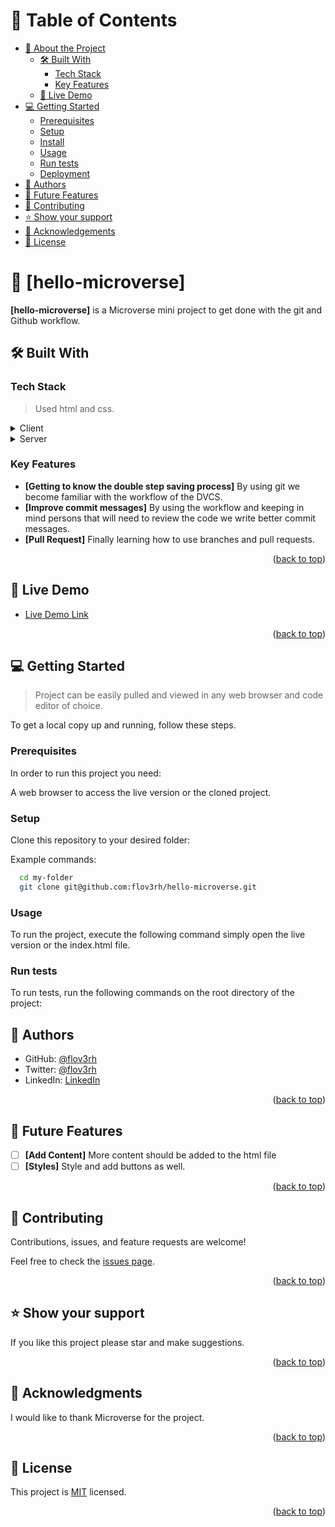# 📗 Table of Contents

- [📖 About the Project](#about-project)
  - [🛠 Built With](#built-with)
    - [Tech Stack](#tech-stack)
    - [Key Features](#key-features)
  - [🚀 Live Demo](#live-demo)
- [💻 Getting Started](#getting-started)
  - [Prerequisites](#prerequisites)
  - [Setup](#setup)
  - [Install](#install)
  - [Usage](#usage)
  - [Run tests](#run-tests)
  - [Deployment](#deployment)
- [👥 Authors](#authors)
- [🔭 Future Features](#future-features)
- [🤝 Contributing](#contributing)
- [⭐️ Show your support](#support)
- [🙏 Acknowledgements](#acknowledgements)
- [📝 License](#license)

# 📖 [hello-microverse] <a name="about-project"></a>

**[hello-microverse]** is a Microverse mini project to get done with the git and Github workflow.

## 🛠 Built With <a name="built-with"></a>

### Tech Stack <a name="tech-stack"></a>

> Used html and css.

<details>
  <summary>Client</summary>
  <ul>
    <li><a href="">html</a></li>
    <li><a href="">css</a></li>
  </ul>
</details>

<details>
  <summary>Server</summary>
  <ul>
    <li><a href="">Github</a></li>
  </ul>
</details>

### Key Features <a name="key-features"></a>

- **[Getting to know the double step saving process]** By using git we become familiar with the workflow of the DVCS.
- **[Improve commit messages]** By using the workflow and keeping in mind persons that will need to review the code we write better commit messages.
- **[Pull Request]** Finally learning how to use branches and pull requests.

<p align="right">(<a href="#readme-top">back to top</a>)</p>

## 🚀 Live Demo <a name="live-demo"></a>

- [Live Demo Link](https://htmlpreview.github.io/github.com/flov3rh/hello-microverse/tree/main)

<p align="right">(<a href="#readme-top">back to top</a>)</p>

## 💻 Getting Started <a name="getting-started"></a>

> Project can be easily pulled and viewed in any web browser and code editor of choice.

To get a local copy up and running, follow these steps.

### Prerequisites

In order to run this project you need:

A web browser to access the live version or the cloned project.

### Setup

Clone this repository to your desired folder:

Example commands:

```sh
  cd my-folder
  git clone git@github.com:flov3rh/hello-microverse.git
```

### Usage

To run the project, execute the following command simply open the live version or the index.html file.

### Run tests

To run tests, run the following commands on the root directory of the project:

<!--
Example command:

```sh
   npx hint .
   npx stylelint "**/*.{css,scss}"

```
--->

## 👥 Authors <a name="authors"></a>

- GitHub: [@flov3rh](https://github.com/flov3rh)
- Twitter: [@flov3rh](https://twitter.com/flov3rh)
- LinkedIn: [LinkedIn](https://www.linkedin.com/in/flov3rh/)

<p align="right">(<a href="#readme-top">back to top</a>)</p>

## 🔭 Future Features <a name="future-features"></a>

- [ ] **[Add Content]** More content should be added to the html file
- [ ] **[Styles]** Style and add buttons as well.

<p align="right">(<a href="#readme-top">back to top</a>)</p>

## 🤝 Contributing <a name="contributing"></a>

Contributions, issues, and feature requests are welcome!

Feel free to check the [issues page](../../issues/).

<p align="right">(<a href="#readme-top">back to top</a>)</p>

## ⭐️ Show your support <a name="support"></a>

If you like this project please star and make suggestions.

<p align="right">(<a href="#readme-top">back to top</a>)</p>

## 🙏 Acknowledgments <a name="acknowledgements"></a>

I would like to thank Microverse for the project.

<p align="right">(<a href="#readme-top">back to top</a>)</p>

## 📝 License <a name="license"></a>

This project is [MIT](./MIT.md) licensed.

<p align="right">(<a href="#readme-top">back to top</a>)</p>
